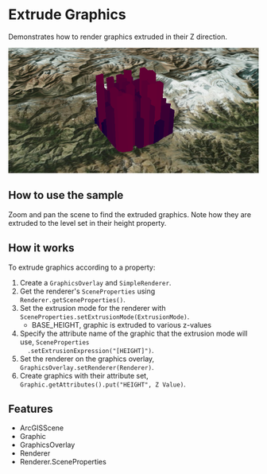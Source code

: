 <h1>Extrude Graphics</h1>

<p>Demonstrates how to render graphics extruded in their Z direction.</p>

<p><img src="ExtrudeGraphics.png"/></p>

<h2>How to use the sample</h2>

<p>Zoom and pan the scene to find the extruded graphics. Note how they are extruded to the level set in their height
  property.</p>

<h2>How it works</h2>

<p>To extrude graphics according to a property:</p>

<ol>
  <li>Create a <code>GraphicsOverlay</code> and <code>SimpleRenderer</code>.</li>
  <li>Get the renderer's <code>SceneProperties</code> using <code>Renderer.getSceneProperties()</code>.</li>
  <li>Set the extrusion mode for the renderer with <code>SceneProperties.setExtrusionMode(ExtrusionMode)</code>.
    <ul><li>BASE_HEIGHT, graphic is extruded to various z-values</li></ul></li>
  <li>Specify the attribute name of the graphic that the extrusion mode will use, <code>SceneProperties
  .setExtrusionExpression("[HEIGHT]")</code>.</li>
  <li>Set the renderer on the graphics overlay, <code>GraphicsOverlay.setRenderer(Renderer)</code>.</li>
  <li>Create graphics with their attribute set, <code>Graphic.getAttributes().put("HEIGHT", Z Value)</code>.</li>
</ol>

<h2>Features</h2>

<ul>
  <li>ArcGISScene</li>
  <li>Graphic</li>
  <li>GraphicsOverlay</li>
  <li>Renderer</li>
  <li>Renderer.SceneProperties</li>
</ul>


